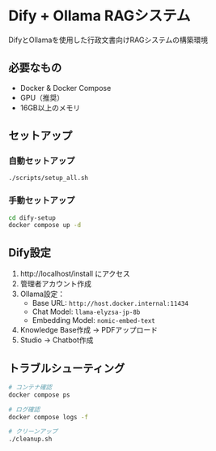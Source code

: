 
# Dify + Ollama RAGシステム

DifyとOllamaを使用した行政文書向けRAGシステムの構築環境

## 必要なもの

- Docker & Docker Compose
- GPU（推奨）
- 16GB以上のメモリ

## セットアップ

### 自動セットアップ
```bash
./scripts/setup_all.sh
```

### 手動セットアップ
```bash
cd dify-setup
docker compose up -d
```

## Dify設定

1. http://localhost/install にアクセス
2. 管理者アカウント作成
3. Ollama設定：
   - Base URL: `http://host.docker.internal:11434`
   - Chat Model: `llama-elyzsa-jp-8b`
   - Embedding Model: `nomic-embed-text`
4. Knowledge Base作成 → PDFアップロード
5. Studio → Chatbot作成

## トラブルシューティング

```bash
# コンテナ確認
docker compose ps

# ログ確認
docker compose logs -f

# クリーンアップ
./cleanup.sh
```
